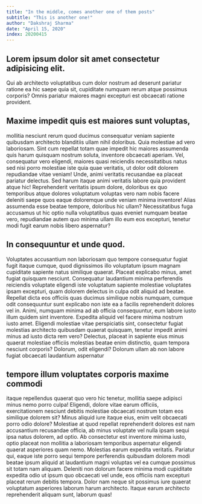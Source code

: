 ```yaml
---
title: "In the middle, comes another one of them posts"
subtitle: "This is another one!"
author: "Dakshraj Sharma"
date: "April 15, 2020"
index: 20200415
---
```


## Lorem ipsum dolor sit amet consectetur adipisicing elit. 

Qui ab architecto voluptatibus cum dolor nostrum ad deserunt pariatur ratione ea hic saepe quia sit, cupiditate numquam rerum atque possimus corporis? Omnis pariatur maiores magni excepturi est obcaecati ratione provident. 

## Maxime impedit quis est maiores sunt voluptas, 

mollitia nesciunt rerum quod ducimus consequatur veniam sapiente quibusdam architecto blanditiis ullam nihil doloribus. Quia molestiae ad vero laboriosam. Sint cum repellat totam quae impedit hic maiores assumenda quis harum quisquam nostrum soluta, inventore obcaecati aperiam. Vel, consequatur vero eligendi, maiores quasi reiciendis necessitatibus natus sed nisi porro molestiae iste quia quae veritatis, ut dolor odit dolorem repudiandae vitae veniam! Unde, animi veritatis recusandae ea placeat pariatur delectus. Sed harum itaque animi veritatis labore quia provident atque hic! Reprehenderit veritatis ipsum dolore, doloribus ex quo temporibus atque dolores voluptatum voluptas vero nam nobis facere deleniti saepe quos eaque doloremque unde veniam minima inventore! Alias assumenda esse beatae tempore, doloribus hic ullam? Necessitatibus fuga accusamus ut hic optio nulla voluptatibus quas eveniet numquam beatae vero, repudiandae autem quo minima ullam illo eum eos excepturi, tenetur modi fugit earum nobis libero aspernatur? 

## In consequuntur et unde quod. 

Voluptates accusantium non laboriosam quo tempore consequatur fugiat fugit itaque cumque, quod dignissimos illo voluptatum ipsum magnam cupiditate sapiente natus similique quaerat. Placeat explicabo minus, amet fugiat quisquam nesciunt. Consequatur laudantium minima perferendis reiciendis voluptate eligendi iste voluptatum sapiente molestiae voluptates ipsam excepturi, quam dolorem delectus in culpa odit aliquid ad beatae. Repellat dicta eos officiis quas ducimus similique nobis numquam, cumque odit consequuntur sunt explicabo non iste ea a facilis reprehenderit dolores vel in. Animi, numquam minima ad ab officia consequuntur, eum labore iusto illum quidem sint inventore. Expedita aliquid vel facere minima nostrum iusto amet. Eligendi molestiae vitae perspiciatis sint, consectetur fugiat molestias architecto quibusdam quaerat quisquam, tenetur impedit animi minus ad iusto dicta rem vero? Delectus, placeat in sapiente eius minus quaerat molestiae officiis molestias beatae enim distinctio, quam tempora nesciunt corporis? Dolorum, odit eligendi? Dolorum ullam ab non labore fugiat obcaecati laudantium aspernatur 

## tempore illum voluptates corporis maxime commodi

itaque repellendus quaerat quo vero hic tenetur, mollitia saepe adipisci minus nemo porro culpa! Eligendi, dolore vitae earum officiis, exercitationem nesciunt debitis molestiae obcaecati nostrum totam eos similique dolorem sit? Minus aliquid iure itaque eius, enim velit obcaecati porro odio dolore? Molestiae at quod repellat reprehenderit dolores est nam accusantium recusandae officia, ab minus voluptate vel nulla ipsam sequi ipsa natus dolorem, ad optio. Ab consectetur est inventore minima iusto, optio placeat non mollitia a laboriosam temporibus aspernatur eligendi quaerat asperiores quam nemo. Molestias earum expedita veritatis. Pariatur qui, eaque iste porro sequi tempore perferendis quibusdam dolorem modi beatae ipsum aliquid at laudantium magni voluptas vel ea cumque possimus sit totam nam aliquam. Deleniti non dolorum facere minima modi cupiditate expedita odio ut ipsum quo obcaecati vel unde, eos officiis nam excepturi placeat rerum debitis tempora. Dolor nam neque sit possimus iure quaerat voluptatum asperiores laborum harum architecto. Itaque earum architecto reprehenderit aliquam sunt, laborum quas!
